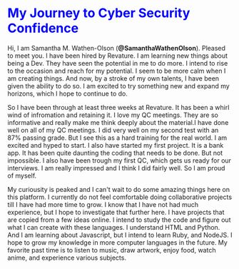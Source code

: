 <HTML>
  <HEAD>
    <H1 style="color: blue;">My Journey to Cyber Security Confidence</H1>
  </HEAD>
  <BODY><p>Hi, I am Samantha M. Wathen-Olson (<b>@SamanthaWathenOlson</b>). Pleased to meet you. I have been hired by Revature. I am learning new things about being a Dev. They have seen the potential in me to do more. I intend to rise to the occasion and reach for my potential. I seem to be more calm when I am creating things. And now, by a stroke of my own talents, I have been given the ability to do so. I am excited to try something new and expand my horizons, which I hope to continue to do.</p>
    <p>So I have been through at least three weeks at Revature. It has been a whirl wind of infromation and retaining it. I love my QC meetings. They are so informative and really make me think deeply about the material.I have done well on all of my QC meetings. I did very well on my second test with an 87% passing grade.  But I see this as a hard training for the real world. I am excited and hyped to start. I also have started my first project. It is a bank app. It has been quite daunting the coding that needs to be done. But not impossible. I also have been trough my first QC, which gets us ready for our interviews. I am really impressed and I think I did fairly well. So I am proud of myself.</p>
    <p>My curiousity is peaked and I can't wait to do some amazing things here on this platform. I currently do not feel comfortable doing collaborative projects till I have had more time to grow. I know that I have not had much experience, but I hope to investigate that further here. I have projects that are copied from a few ideas online. I intend to study the code and figure out what I can create with these languages. I understand HTML and Python. And I am learning about Javascript, but I intend to learn Ruby, and NodeJS. I hope to grow my knowledge in more computer languages in the future. My favorite past time is to listen to music, draw artwork, enjoy food, watch anime, and experience various subjects.</p>
  </BODY>
  </HTML>
  
<!---
SamanthaWathenOlson/SamanthaWathenOlson is a ✨ special ✨ repository because its `README.md` (this file) appears on your GitHub profile.
You can click the Preview link to take a look at your changes.
--->

 
